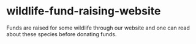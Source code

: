 # wildlife-fund-raising-website
Funds are raised for some wildlife through our website and one can read about these species before donating funds.
